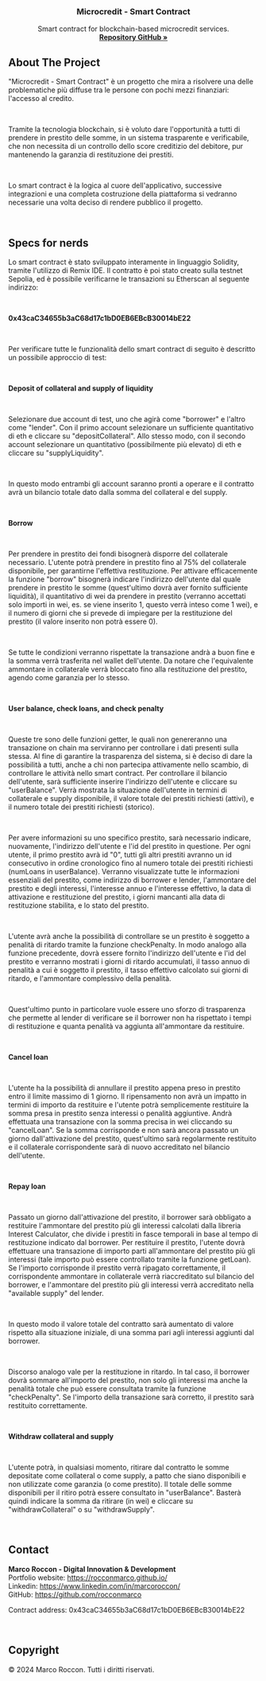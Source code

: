 <br />
<div id="readme-top" align="center">

<h3 align="center">Microcredit - Smart Contract</h3>

  <p align="center">
    Smart contract for blockchain-based microcredit services.
    <br />
    <a href="https://github.com/rocconmarco/loan-manager"><strong>Repository GitHub »</strong></a>
    <br />
  </p>
</div>

## About The Project

"Microcredit - Smart Contract" è un progetto che mira a risolvere una
delle problematiche più diffuse tra le persone con pochi mezzi finanziari:
l'accesso al credito. 

<br>

Tramite la tecnologia blockchain, si è voluto dare l'opportunità a tutti di prendere
in prestito delle somme, in un sistema trasparente e verificabile, che non necessita
di un controllo dello score creditizio del debitore, pur mantenendo la 
garanzia di restituzione dei prestiti.

<br>

Lo smart contract è la logica al cuore dell'applicativo, successive
integrazioni e una completa costruzione della piattaforma si vedranno necessarie
una volta deciso di rendere pubblico il progetto.

<br>

## Specs for nerds

Lo smart contract è stato sviluppato interamente in linguaggio Solidity,
tramite l'utilizzo di Remix IDE. Il contratto è poi stato creato sulla
testnet Sepolia, ed è possibile verificarne le transazioni su Etherscan
al seguente indirizzo:

<br>

<strong>0x43caC34655b3aC68d17c1bD0EB6EBcB30014bE22</strong>

<br>

Per verificare tutte le funzionalità dello smart contract di seguito
è descritto un possibile approccio di test:

<br>

<strong>Deposit of collateral and supply of liquidity</strong>

<br>

Selezionare due account di test, uno che agirà come "borrower" e l'altro come 
"lender". Con il primo account selezionare un sufficiente quantitativo di eth
e cliccare su "depositCollateral". Allo stesso modo, con il secondo account
selezionare un quantitativo (possibilmente più elevato) di eth e cliccare su
"supplyLiquidity".

<br>

In questo modo entrambi gli account saranno pronti a operare e il contratto
avrà un bilancio totale dato dalla somma del collateral e del supply.

<br>

<strong>Borrow</strong>

<br>

Per prendere in prestito dei fondi bisognerà disporre del collaterale necessario.
L'utente potrà prendere in prestito fino al 75% del collaterale disponibile,
per garantirne l'effettiva restituzione. Per attivare efficacemente la funzione
"borrow" bisognerà indicare l'indirizzo dell'utente dal quale prendere in prestito
le somme (quest'ultimo dovrà aver fornito sufficiente liquidità), il quantitativo
di wei da prendere in prestito (verranno accettati solo importi in wei, es. se viene
inserito 1, questo verrà inteso come 1 wei), e il numero di giorni che si prevede
di impiegare per la restituzione del prestito (il valore inserito non potrà essere 0).

<br>

Se tutte le condizioni verranno rispettate la transazione andrà a buon fine e 
la somma verrà trasferita nel wallet dell'utente. Da notare che l'equivalente
ammontare in collaterale verrà bloccato fino alla restituzione del prestito, agendo
come garanzia per lo stesso.

<br>

<strong>User balance, check loans, and check penalty</strong>

<br>

Queste tre sono delle funzioni getter, le quali non genereranno una transazione
on chain ma serviranno per controllare i dati presenti sulla stessa. Al fine 
di garantire la trasparenza del sistema, si è deciso di dare la possibilità a tutti,
anche a chi non partecipa attivamente nello scambio, di controllare le attività
nello smart contract. Per controllare il bilancio dell'utente, sarà sufficiente
inserire l'indirizzo dell'utente e cliccare su "userBalance". Verrà mostrata la situazione
dell'utente in termini di collaterale e supply disponibile, il valore totale dei
prestiti richiesti (attivi), e il numero totale dei prestiti richiesti (storico).

<br>

Per avere informazioni su uno specifico prestito, sarà necessario indicare, nuovamente,
l'indirizzo dell'utente e l'id del prestito in questione. Per ogni utente, il primo prestito
avrà id "0", tutti gli altri prestiti avranno un id consecutivo in ordine cronologico
fino al numero totale dei prestiti richiesti (numLoans in userBalance). Verranno visualizzate
tutte le informazioni essenziali del prestito, come indirizzo di borrower e lender, l'ammontare 
del prestito e degli interessi, l'interesse annuo e l'interesse effettivo, la data di 
attivazione e restituzione del prestito, i giorni mancanti alla data di restituzione stabilita, e 
lo stato del prestito.

<br>

L'utente avrà anche la possibilità di controllare se un prestito è soggetto
a penalità di ritardo tramite la funzione checkPenalty. In modo analogo alla funzione
precedente, dovrà essere fornito l'indirizzo dell'utente e l'id del prestito e verranno
mostrati i giorni di ritardo accumulati, il tasso annuo di penalità a cui è soggetto
il prestito, il tasso effettivo calcolato sui giorni di ritardo, e l'ammontare complessivo
della penalità.

<br>

Quest'ultimo punto in particolare vuole essere uno sforzo di trasparenza che permette
al lender di verificare se il borrower non ha rispettato i tempi di restituzione
e quanta penalità va aggiunta all'ammontare da restituire.

<br>

<strong>Cancel loan</strong>

<br>

L'utente ha la possibilità di annullare il prestito appena preso in prestito
entro il limite massimo di 1 giorno. Il ripensamento non avrà un impatto in termini
di importo da restituire e l'utente potrà semplicemente restituire la somma
presa in prestito senza interessi o penalità aggiuntive. Andrà effettuata una transazione
con la somma precisa in wei cliccando su "cancelLoan". Se la somma corrisponde e non
sarà ancora passato un giorno dall'attivazione del prestito, quest'ultimo sarà 
regolarmente restituito e il collaterale corrispondente sarà di nuovo accreditato
nel bilancio dell'utente.

<br>

<strong>Repay loan</strong>

<br>

Passato un giorno dall'attivazione del prestito, il borrower sarà obbligato
a restituire l'ammontare del prestito più gli interessi calcolati dalla libreria
Interest Calculator, che divide i prestiti in fasce temporali in base al tempo
di restituzione indicato dal borrower. Per restituire il prestito, l'utente 
dovrà effettuare una transazione di importo parti all'ammontare del prestito più
gli interessi (tale importo può essere controllato tramite la funzione getLoan).
Se l'importo corrisponde il prestito verrà ripagato correttamente, il corrispondente
ammontare in collaterale verrà riaccreditato sul bilancio del borrower, e l'ammontare
del prestito più gli interessi verrà accreditato nella "available supply" del lender.

<br>

In questo modo il valore totale del contratto sarà aumentato di valore rispetto alla
situazione iniziale, di una somma pari agli interessi aggiunti dal borrower.

<br>

Discorso analogo vale per la restituzione in ritardo. In tal caso, il borrower dovrà sommare
all'importo del prestito, non solo gli interessi ma anche la penalità totale che può essere
consultata tramite la funzione "checkPenalty". Se l'importo della transazione sarà corretto,
il prestito sarà restituito correttamente.

<br>

<strong>Withdraw collateral and supply</strong>

<br>

L'utente potrà, in qualsiasi momento, ritirare dal contratto le somme depositate come collateral
o come supply, a patto che siano disponibili e non utilizzate come garanzia (o come prestito).
Il totale delle somme disponibili per il ritiro potrà essere consultato in "userBalance". Basterà
quindi indicare la somma da ritirare (in wei) e cliccare su "withdrawCollateral" o su "withdrawSupply".

<br>

## Contact

<b>Marco Roccon - Digital Innovation & Development</b><br>
Portfolio website: https://rocconmarco.github.io/<br>
Linkedin: https://www.linkedin.com/in/marcoroccon/<br>
GitHub: https://github.com/rocconmarco

Contract address: 0x43caC34655b3aC68d17c1bD0EB6EBcB30014bE22

<br>

## Copyright

© 2024 Marco Roccon. Tutti i diritti riservati.
